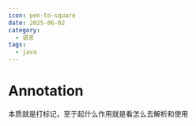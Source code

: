 ```yaml
---
icon: pen-to-square
date: 2025-06-02
category:
  - 语言
tags:
  - java
---
```


# Annotation

本质就是打标记，至于起什么作用就是看怎么去解析和使用